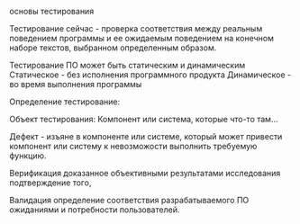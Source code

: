 основы тестирования

Тестирование сейчас - проверка соответствия между реальным поведением программы и ее ожидаемым поведением на конечном наборе текстов, выбранном определенным образом.

Тестирование ПО может быть статическим и динамическим
Статическое - без исполнения программного продукта 
Динамическое - во время выполнения программы

Определение тестирование:

Объект тестирования: Компонент или система, которые что-то там...

Дефект - изъяне в компоненте или системе, который может привести компонент или систему к невозможости выполнить требуемую функцию.

Верификация доказанное объективными результатами исследования подтверждение того,

Валидация определение соответствия разрабатываемого ПО ожиданиями и потребности пользователей.
